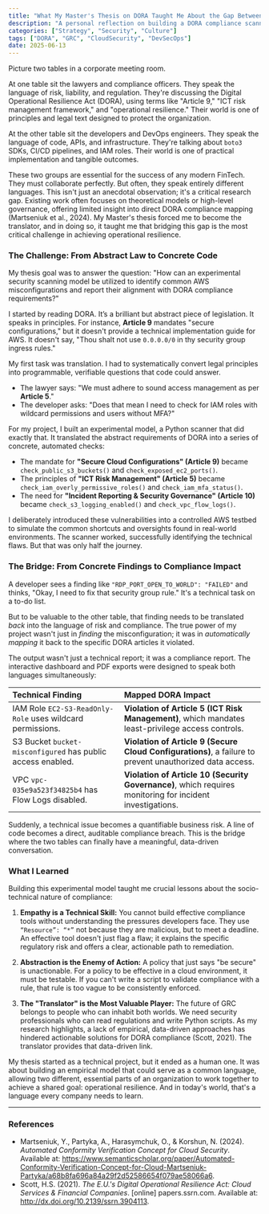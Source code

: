 ```yaml
---
title: "What My Master's Thesis on DORA Taught Me About the Gap Between Developers and Lawyers"
description: "A personal reflection on building a DORA compliance scanner and learning to translate the abstract language of regulation into the concrete world of code."
categories: ["Strategy", "Security", "Culture"]
tags: ["DORA", "GRC", "CloudSecurity", "DevSecOps"]
date: 2025-06-13
---
```


Picture two tables in a corporate meeting room.

At one table sit the lawyers and compliance officers. They speak the language of risk, liability, and regulation. They're discussing the Digital Operational Resilience Act (DORA), using terms like "Article 9," "ICT risk management framework," and "operational resilience." Their world is one of principles and legal text designed to protect the organization.

At the other table sit the developers and DevOps engineers. They speak the language of code, APIs, and infrastructure. They're talking about `boto3` SDKs, CI/CD pipelines, and IAM roles. Their world is one of practical implementation and tangible outcomes.

These two groups are essential for the success of any modern FinTech. They must collaborate perfectly. But often, they speak entirely different languages. This isn't just an anecdotal observation; it's a critical research gap. Existing work often focuses on theoretical models or high-level governance, offering limited insight into direct DORA compliance mapping (Martseniuk et al., 2024). My Master's thesis forced me to become the translator, and in doing so, it taught me that bridging this gap is the most critical challenge in achieving operational resilience.

### The Challenge: From Abstract Law to Concrete Code

My thesis goal was to answer the question: "How can an experimental security scanning model be utilized to identify common AWS misconfigurations and report their alignment with DORA compliance requirements?"

I started by reading DORA. It’s a brilliant but abstract piece of legislation. It speaks in principles. For instance, **Article 9** mandates "secure configurations," but it doesn't provide a technical implementation guide for AWS. It doesn't say, "Thou shalt not use `0.0.0.0/0` in thy security group ingress rules."

My first task was translation. I had to systematically convert legal principles into programmable, verifiable questions that code could answer.

-   The lawyer says: "We must adhere to sound access management as per **Article 5**."
-   The developer asks: "Does that mean I need to check for IAM roles with wildcard permissions and users without MFA?"

For my project, I built an experimental model, a Python scanner that did exactly that. It translated the abstract requirements of DORA into a series of concrete, automated checks:

-   The mandate for **"Secure Cloud Configurations" (Article 9)** became `check_public_s3_buckets()` and `check_exposed_ec2_ports()`.
-   The principles of **"ICT Risk Management" (Article 5)** became `check_iam_overly_permissive_roles()` and `check_iam_mfa_status()`.
-   The need for **"Incident Reporting & Security Governance" (Article 10)** became `check_s3_logging_enabled()` and `check_vpc_flow_logs()`.

I deliberately introduced these vulnerabilities into a controlled AWS testbed to simulate the common shortcuts and oversights found in real-world environments. The scanner worked, successfully identifying the technical flaws. But that was only half the journey.

### The Bridge: From Concrete Findings to Compliance Impact

A developer sees a finding like `"RDP_PORT_OPEN_TO_WORLD": "FAILED"` and thinks, "Okay, I need to fix that security group rule." It's a technical task on a to-do list.

But to be valuable to the other table, that finding needs to be translated *back* into the language of risk and compliance. The true power of my project wasn't just in *finding* the misconfiguration; it was in *automatically mapping* it back to the specific DORA articles it violated.

The output wasn't just a technical report; it was a compliance report. The interactive dashboard and PDF exports were designed to speak both languages simultaneously:

| Technical Finding | Mapped DORA Impact |
| :--- | :--- |
| IAM Role `EC2-S3-ReadOnly-Role` uses wildcard permissions. | **Violation of Article 5 (ICT Risk Management)**, which mandates least-privilege access controls. |
| S3 Bucket `bucket-misconfigured` has public access enabled. | **Violation of Article 9 (Secure Cloud Configurations)**, a failure to prevent unauthorized data access. |
| VPC `vpc-035e9a523f34825b4` has Flow Logs disabled. | **Violation of Article 10 (Security Governance)**, which requires monitoring for incident investigations. |

Suddenly, a technical issue becomes a quantifiable business risk. A line of code becomes a direct, auditable compliance breach. This is the bridge where the two tables can finally have a meaningful, data-driven conversation.

### What I Learned

Building this experimental model taught me crucial lessons about the socio-technical nature of compliance:

1.  **Empathy is a Technical Skill:** You cannot build effective compliance tools without understanding the pressures developers face. They use `“Resource”: “*”` not because they are malicious, but to meet a deadline. An effective tool doesn't just flag a flaw; it explains the specific regulatory risk and offers a clear, actionable path to remediation.

2.  **Abstraction is the Enemy of Action:** A policy that just says "be secure" is unactionable. For a policy to be effective in a cloud environment, it must be testable. If you can't write a script to validate compliance with a rule, that rule is too vague to be consistently enforced.

3.  **The "Translator" is the Most Valuable Player:** The future of GRC belongs to people who can inhabit both worlds. We need security professionals who can read regulations and write Python scripts. As my research highlights, a lack of empirical, data-driven approaches has hindered actionable solutions for DORA compliance (Scott, 2021). The translator provides that data-driven link.

My thesis started as a technical project, but it ended as a human one. It was about building an empirical model that could serve as a common language, allowing two different, essential parts of an organization to work together to achieve a shared goal: operational resilience. And in today's world, that's a language every company needs to learn.

---
### References

- Martseniuk, Y., Partyka, A., Harasymchuk, O., & Korshun, N. (2024). *Automated Conformity Verification Concept for Cloud Security*. Available at: https://www.semanticscholar.org/paper/Automated-Conformity-Verification-Concept-for-Cloud-Martseniuk-Partyka/a68b8fa696a84a29f2d52586654f079ae58066a6.
- Scott, H.S. (2021). *The E.U.'s Digital Operational Resilience Act: Cloud Services & Financial Companies*. [online] papers.ssrn.com. Available at: http://dx.doi.org/10.2139/ssrn.3904113.
